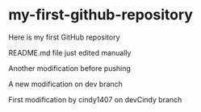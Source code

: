 # my-first-github-repository
Here is my first GitHub repository

README.md file just edited manually

Another modification before pushing

A new modification on dev branch

First modification by cindy1407 on devCindy branch